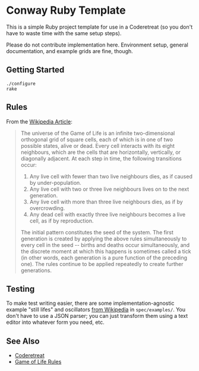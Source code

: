 Conway Ruby Template
====================

This is a simple Ruby project template for use in a Coderetreat (so you don't have to waste time with the same setup steps).

Please do not contribute implementation here.  Environment setup, general documentation, and example grids are fine, though.

Getting Started
---------------

    ./configure
    rake

Rules
-----

From the [Wikipedia Article](http://en.wikipedia.org/wiki/Conway%27s_game_of_life):

> The universe of the Game of Life is an infinite two-dimensional orthogonal grid of square cells, each of which is in one of two possible states, alive or dead. Every cell interacts with its eight neighbours, which are the cells that are horizontally, vertically, or diagonally adjacent. At each step in time, the following transitions occur:
>
> 1. Any live cell with fewer than two live neighbours dies, as if caused by under-population.
> 2. Any live cell with two or three live neighbours lives on to the next generation.
> 3. Any live cell with more than three live neighbours dies, as if by overcrowding.
> 4. Any dead cell with exactly three live neighbours becomes a live cell, as if by reproduction.
>
> The initial pattern constitutes the seed of the system. The first generation is created by applying the above rules simultaneously to every cell in the seed -- births and deaths occur simultaneously, and the discrete moment at which this happens is sometimes called a tick (in other words, each generation is a pure function of the preceding one). The rules continue to be applied repeatedly to create further generations.

Testing
-------

To make test writing easier, there are some implementation-agnostic example "still lifes" and oscillators [from Wikipedia](http://en.wikipedia.org/wiki/Conway%27s_game_of_life#Examples_of_patterns) in `spec/examples/`.  You don't have to use a JSON parser; you can just transform them using a text editor into whatever form you need, etc.

See Also
--------

* [Coderetreat](http://coderetreat.org/)
* [Game of Life Rules](http://coderetreat.org/gol)
